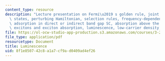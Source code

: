 ```yaml
---
content_type: resource
description: "Lecture presentation on Fermi\u2019 s golden rule, joint density of\
  \ states, perturbing Hamiltonian, selection rules, frequency-dependence of band\
  \ adsorption in direct or indirect band gap SC, absorption above the band edge,\
  \ excitons and exciton absorption, luminescence, low-carrier density, and degeneracy."
file: https://ol-ocw-studio-app-production.s3.amazonaws.com/courses/3-23-electrical-optical-and-magnetic-properties-of-materials-fall-2007/8f1e850742c8a1a7cf9ad0409ad4ef26_lec24.pdf
file_type: application/pdf
resourcetype: Document
title: Luminescence
uid: 8f1e8507-42c8-a1a7-cf9a-d0409ad4ef26
---
```

